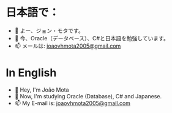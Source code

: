 # 日本語で：
- 👋 よー、ジョン・モタです。
- 🌱 今、Oracle（データベース）、C#と日本語を勉強しています。
- 📫 メールは: joaovhmota2005@gmail.com

# In English
- 👋 Hey, I'm João Mota
- 🌱 Now, I'm studying Oracle (Database), C# and Japanese.
- 📫 My E-mail is: joaovhmota2005@gmail.com
